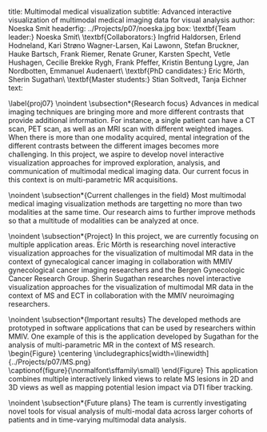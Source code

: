title: Multimodal medical visualization
subtitle: Advanced interactive visualization of multimodal medical imaging data for visual analysis
author: Noeska Smit
headerfig: ../Projects/p07/noeska.jpg
box: \textbf{Team leader:} Noeska Smit\\ \textbf{Collaborators:} Ingfrid Haldorsen, Erlend Hodneland, Kari Strøno Wagner-Larsen, Kai Lawonn, Stefan Bruckner, Hauke Bartsch, Frank Riemer, Renate Gruner, Karsten Specht, Vetle Hushagen, Cecilie Brekke Rygh, Frank Pfeffer, Kristin Bentung Lygre, Jan Nordbotten, Emmanuel Audenaert\\ \textbf{PhD candidates:} Eric Mörth, Sherin Sugathan\\ \textbf{Master students:} Stian Soltvedt, Tanja Eichner
text:

\label{proj07}
\noindent
\subsection*{Research focus}
Advances in medical imaging techniques are bringing more and more different contrasts that provide additional information. For instance, a single patient can have a CT scan, PET scan, as well as an MRI scan with different weighted images. When there is more than one modality acquired, mental integration of the different contrasts between the different images becomes more challenging. In this project, we aspire to develop novel interactive visualization approaches for improved exploration, analysis, and communication of multimodal medical imaging data. Our current focus in this context is on multi-parametric MR acquisitions.

\noindent
\subsection*{Current challenges in the field}
Most multimodal medical imaging visualization methods are targetting no more than two modalities at the same time. Our research aims to further improve methods so that a multitude of modalities can be analyzed at once.   

\noindent
\subsection*{Project}
In this project, we are currently focusing on multiple application areas. Eric Mörth is researching novel interactive visualization approaches for the visualization of multimodal MR data in the context of gynecalogical cancer imaging in collaboration with MMIV gynecological cancer imaging researchers and the Bergen Gynecologic Cancer Research Group. Sherin Sugathan researches novel interactive visualization approaches for the visualization of multimodal MR data in the context of MS and ECT in collaboration with the MMIV neuroimaging researchers.

\noindent
\subsection*{Important results}
The developed methods are prototyped in software applications that can be used by researchers within MMIV. One example of this is the application developed by Sugathan for the analysis of multi-parametric MR in the context of MS research. 
\begin{Figure}
    \centering
    \includegraphics[width=\linewidth]{../Projects/p07/MS.png}  
    \captionof{figure}{\normalfont\sffamily\small}
\end{Figure}
This application combines multiple interactively linked views to relate MS lesions in 2D and 3D views as well as mapping potential lesion impact via DTI fiber tracking.

\noindent
\subsection*{Future plans}
The team is currently investigating novel tools for visual analysis of multi-modal data across larger cohorts of patients and in time-varying multimodal data analysis.



 

 